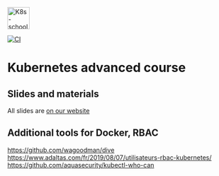 [<img src="http://k8s-school.fr/images/logo.svg" alt="K8s-school Logo, expertise et formation Kubernetes" height="50" />](https://k8s-school.fr)

[![CI](https://github.com/k8s-school/k8s-advanced/actions/workflows/ci.yml/badge.svg)](https://github.com/k8s-school/k8s-advanced/actions/workflows/ci.yml)

# Kubernetes advanced course

## Slides and materials

All slides are [on our website](https://www.k8s-school.fr/pdf)

## Additional tools for Docker, RBAC

https://github.com/wagoodman/dive
https://www.adaltas.com/fr/2019/08/07/utilisateurs-rbac-kubernetes/
https://github.com/aquasecurity/kubectl-who-can
